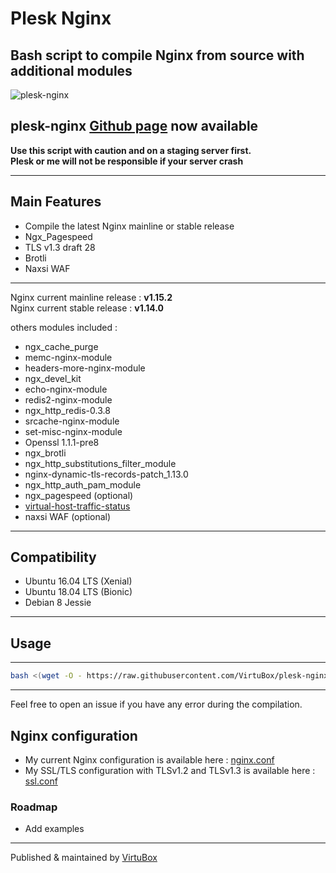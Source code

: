 # Plesk Nginx

## Bash script to compile Nginx from source with additional modules

![plesk-nginx](https://raw.githubusercontent.com/VirtuBox/plesk-nginx/master/plesk-nginx.png)

## plesk-nginx [Github page](https://virtubox.github.io/plesk-nginx/) now available

**Use this script with caution and on a staging server first.**  
**Plesk or me will not be responsible if your server crash**  

---

## Main Features

* Compile the latest Nginx mainline or stable release
* Ngx_Pagespeed
* TLS v1.3 draft 28
* Brotli
* Naxsi WAF

---

Nginx current mainline release : **v1.15.2**  
Nginx current stable release : **v1.14.0**  

others modules included :

* ngx_cache_purge
* memc-nginx-module
* headers-more-nginx-module
* ngx_devel_kit
* echo-nginx-module
* redis2-nginx-module
* ngx_http_redis-0.3.8
* srcache-nginx-module
* set-misc-nginx-module
* Openssl 1.1.1-pre8
* ngx_brotli
* ngx_http_substitutions_filter_module
* nginx-dynamic-tls-records-patch_1.13.0
* ngx_http_auth_pam_module
* ngx_pagespeed (optional)
* [virtual-host-traffic-status](https://github.com/vozlt/nginx-module-vts)
* naxsi WAF (optional)  

---

## Compatibility

* Ubuntu 16.04 LTS (Xenial)
* Ubuntu 18.04 LTS (Bionic)
* Debian 8 Jessie

---

## Usage

---

```bash
bash <(wget -O - https://raw.githubusercontent.com/VirtuBox/plesk-nginx/master/plesk-nginx.sh)
```

---
  
Feel free to open an issue if you have any error during the compilation.

## Nginx configuration

* My current Nginx configuration is available here : [nginx.conf](https://github.com/VirtuBox/plesk-nginx/blob/master/etc/nginx/nginx.conf)
* My SSL/TLS configuration with TLSv1.2 and TLSv1.3 is available here : [ssl.conf](https://github.com/VirtuBox/plesk-nginx/blob/master/etc/nginx/conf.d/ssl.conf)

### Roadmap

* Add examples

---

Published & maintained by <a href="https://virtubox.net" title="VirtuBox">VirtuBox</a>
